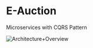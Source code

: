 # E-Auction
Microservices with CQRS Pattern


![Architecture+Overview](https://user-images.githubusercontent.com/12389045/232356600-1e61c0b4-6a1a-4c3f-8a73-6a3364e5f8e8.jpg)
